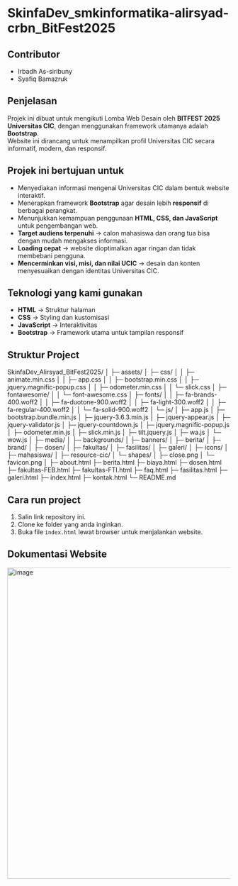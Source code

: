 # SkinfaDev_smkinformatika-alirsyad-crbn_BitFest2025

## Contributor
 - Irbadh As-siribuny
 - Syafiq Bamazruk

## Penjelasan
Projek ini dibuat untuk mengikuti Lomba Web Desain oleh **BITFEST 2025 Universitas CIC**, dengan menggunakan framework utamanya adalah **Bootstrap**.  
Website ini dirancang untuk menampilkan profil Universitas CIC secara informatif, modern, dan responsif.

## Projek ini bertujuan untuk
- Menyediakan informasi mengenai Universitas CIC dalam bentuk website interaktif.
- Menerapkan framework **Bootstrap** agar desain lebih **responsif** di berbagai perangkat.
- Menunjukkan kemampuan penggunaan **HTML, CSS, dan JavaScript** untuk pengembangan web.
- **Target audiens terpenuhi** → calon mahasiswa dan orang tua bisa dengan mudah mengakses informasi.
- **Loading cepat** → website dioptimalkan agar ringan dan tidak membebani pengguna.
- **Mencerminkan visi, misi, dan nilai UCIC** → desain dan konten menyesuaikan dengan identitas Universitas CIC.

## Teknologi yang kami gunakan
- **HTML** → Struktur halaman
- **CSS** → Styling dan kustomisasi
- **JavaScript** → Interaktivitas
- **Bootstrap** → Framework utama untuk tampilan responsif

## Struktur Project
SkinfaDev_Alirsyad_BitFest2025/
│
├─ assets/
│ ├─ css/
│ │ ├─ animate.min.css
│ │ ├─ app.css
│ │ ├─ bootstrap.min.css
│ │ ├─ jquery.magnific-popup.css
│ │ ├─ odometer.min.css
│ │ └─ slick.css
│ ├─ fontawesome/
│ │ └─ font-awesome.css
│ ├─ fonts/
│ │ ├─ fa-brands-400.woff2
│ │ ├─ fa-duotone-900.woff2
│ │ ├─ fa-light-300.woff2
│ │ ├─ fa-regular-400.woff2
│ │ └─ fa-solid-900.woff2
│ └─ js/
│ ├─ app.js
│ ├─ bootstrap.bundle.min.js
│ ├─ jquery-3.6.3.min.js
│ ├─ jquery-appear.js
│ ├─ jquery-validator.js
│ ├─ jquery-countdown.js
│ ├─ jquery.magnific-popup.js
│ ├─ odometer.min.js
│ ├─ slick.min.js
│ ├─ tilt.jquery.js
│ ├─ wa.js
│ └─ wow.js
│
├─ media/
│ ├─ backgrounds/
│ ├─ banners/
│ ├─ berita/
│ ├─ brand/
│ ├─ dosen/
│ ├─ fakultas/
│ ├─ fasilitas/
│ ├─ galeri/
│ ├─ icons/
│ ├─ mahasiswa/
│ ├─ resource-cic/
│ └─ shapes/
│ ├─ close.png
│ └─ favicon.png
│
├─ about.html
├─ berita.html
├─ biaya.html
├─ dosen.html
├─ fakultas-FEB.html
├─ fakultas-FTI.html
├─ faq.html
├─ fasilitas.html
├─ galeri.html
├─ index.html
├─ kontak.html
└─ README.md

## Cara run project
1. Salin link repository ini.
2. Clone ke folder yang anda inginkan.
3. Buka file `index.html` lewat browser untuk menjalankan website.

## Dokumentasi Website
<img width="1366" height="702" alt="image" src="https://github.com/user-attachments/assets/7ee8eed0-47a8-4093-8fc8-ed343296ed9a" />

